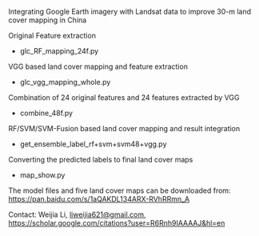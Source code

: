 
Integrating Google Earth imagery with Landsat data to improve 30-m land cover mapping in China


Original Feature extraction
- glc_RF_mapping_24f.py

VGG based land cover mapping and feature extraction
- glc_vgg_mapping_whole.py

Combination of 24 original features and 24 features extracted by VGG
- combine_48f.py

RF/SVM/SVM-Fusion based land cover mapping and result integration
- get_ensemble_label_rf+svm+svm48+vgg.py

Converting the predicted labels to final land cover maps
- map_show.py


The model files and five land cover maps can be downloaded from:
https://pan.baidu.com/s/1aQAKDL134ARX-RVhRRmn_A


Contact: 
Weijia Li, 
liweijia621@gmail.com, 
https://scholar.google.com/citations?user=R6Rnh9IAAAAJ&hl=en
